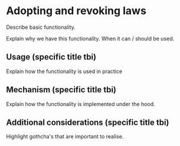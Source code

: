 # Adopting and revoking laws

Describe basic functionality.&#x20;

Explain why we have this functionality. When it can / should be used.  &#x20;

## Usage (specific title tbi)

Explain how the functionality is used in practice&#x20;

## Mechanism (specific title tbi)

Explain how the functionality is implemented under the hood.&#x20;

## Additional considerations (specific title tbi)&#x20;

Highlight gothcha's that are important to realise.&#x20;
